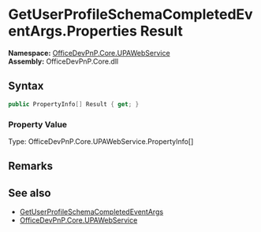 # GetUserProfileSchemaCompletedEventArgs.Properties Result
  

**Namespace:** [OfficeDevPnP.Core.UPAWebService](OfficeDevPnP.Core.UPAWebService.md)  
**Assembly:** OfficeDevPnP.Core.dll  
## Syntax
```C#
public PropertyInfo[] Result { get; }
```

### Property Value
Type: OfficeDevPnP.Core.UPAWebService.PropertyInfo[]  

## Remarks 

## See also
- [GetUserProfileSchemaCompletedEventArgs](OfficeDevPnP.Core.UPAWebService.GetUserProfileSchemaCompletedEventArgs.md) 
- [OfficeDevPnP.Core.UPAWebService](OfficeDevPnP.Core.UPAWebService.md) 
